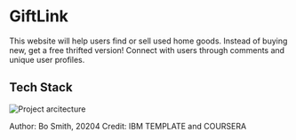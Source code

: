 # GiftLink
This website will help users find or sell used home goods. Instead of buying new, get a free thrifted version!
Connect with users through comments and unique user profiles.

## Tech Stack
![Project arcitecture](architecture.png)

Author: Bo Smith, 20204
Credit: IBM TEMPLATE and COURSERA 
